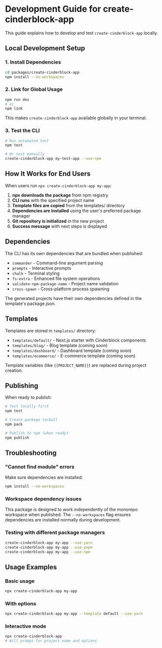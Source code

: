 # Development Guide for create-cinderblock-app

This guide explains how to develop and test `create-cinderblock-app` locally.

## Local Development Setup

### 1. Install Dependencies
```bash
cd packages/create-cinderblock-app
npm install --no-workspaces
```

### 2. Link for Global Usage
```bash
npm run dev
# or
npm link
```

This makes `create-cinderblock-app` available globally in your terminal.

### 3. Test the CLI
```bash
# Run automated test
npm test

# Or test manually
create-cinderblock-app my-test-app --use-npm
```

## How It Works for End Users

When users run `npx create-cinderblock-app my-app`:

1. **npx downloads the package** from npm registry
2. **CLI runs** with the specified project name
3. **Template files are copied** from the templates/ directory
4. **Dependencies are installed** using the user's preferred package manager
5. **Git repository is initialized** in the new project
6. **Success message** with next steps is displayed

## Dependencies

The CLI has its own dependencies that are bundled when published:

- `commander` - Command-line argument parsing
- `prompts` - Interactive prompts
- `chalk` - Terminal styling
- `fs-extra` - Enhanced file system operations
- `validate-npm-package-name` - Project name validation
- `cross-spawn` - Cross-platform process spawning

The generated projects have their own dependencies defined in the template's package.json.

## Templates

Templates are stored in `templates/` directory:

- `templates/default/` - Next.js starter with Cinderblock components
- `templates/blog/` - Blog template (coming soon)
- `templates/dashboard/` - Dashboard template (coming soon)
- `templates/ecommerce/` - E-commerce template (coming soon)

Template variables (like `{{PROJECT_NAME}}`) are replaced during project creation.

## Publishing

When ready to publish:

```bash
# Test locally first
npm test

# Create package tarball
npm pack

# Publish to npm (when ready)
npm publish
```

## Troubleshooting

### "Cannot find module" errors
Make sure dependencies are installed:
```bash
npm install --no-workspaces
```

### Workspace dependency issues
This package is designed to work independently of the monorepo workspace when published. The `--no-workspaces` flag ensures dependencies are installed normally during development.

### Testing with different package managers
```bash
create-cinderblock-app my-app --use-yarn
create-cinderblock-app my-app --use-pnpm  
create-cinderblock-app my-app --use-npm
```

## Usage Examples

### Basic usage
```bash
npx create-cinderblock-app my-app
```

### With options
```bash
npx create-cinderblock-app my-app --template default --use-yarn
```

### Interactive mode
```bash
npx create-cinderblock-app
# Will prompt for project name and options
```